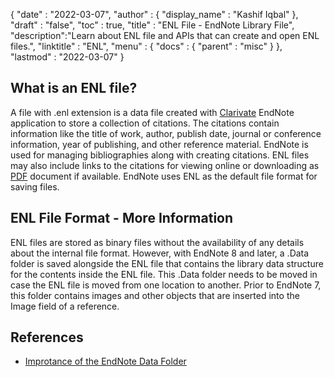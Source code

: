 {
  "date" : "2022-03-07",
  "author" : {
    "display_name" : "Kashif Iqbal"
  },
  "draft" : "false",
  "toc" : true,
  "title" : "ENL File - EndNote Library File",
  "description":"Learn about ENL file and APIs that can create and open ENL files.",
  "linktitle" : "ENL",
  "menu" : {
    "docs" : {
      "parent" : "misc"
    }
  },
  "lastmod" : "2022-03-07"
}

## What is an ENL file?

A file with .enl extension is a data file created with [Clarivate](https://support.clarivate.com/Endnote/s/?language=en_US) EndNote application to store a collection of citations. The citations contain information like the title of work, author, publish date, journal or conference information, year of publishing, and other reference material. EndNote is used for managing bibliographies along with creating citations. ENL files may also include links to the citations for viewing online or downloading as [PDF](/pdf/) document if available. EndNote uses ENL as the default file format for saving files.

## ENL File Format - More Information

ENL files are stored as binary files without the availability of any details about the internal file format. However, with EndNote 8 and later, a .Data folder is saved alongside the ENL file that contains the library data structure for the contents inside the ENL file. This .Data folder needs to be moved in case the ENL file is moved from one location to another. Prior to EndNote 7, this folder contains images and other objects that are inserted into the Image field of a reference.

## References

* [Improtance of the EndNote Data Folder](https://support.clarivate.com/Endnote/s/article/EndNote-Description-of-the-Data-folder-that-accompanies-enl-library-files)
